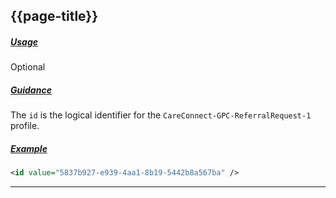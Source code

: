 ## {{page-title}}

<h5><ins>Usage</ins></h5>

<span class="mro-circle optional" title="Optional"></span> Optional


<h5><ins>Guidance</ins></h5>

The `id` is the logical identifier for the `CareConnect-GPC-ReferralRequest-1` profile.

<h5><ins>Example</ins></h5>

```xml
<id value="5837b927-e939-4aa1-8b19-5442b8a567ba" />
```

---